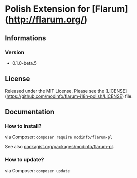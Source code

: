 # Polish Extension for [Flarum] (http://flarum.org/) 

## Informations

### Version

- 0.1.0-beta.5

## License

Released under the MIT License. Please see the [LICENSE] (https://github.com/modinfo/flarum-i18n-polish/LICENSE) file.

## Documentation

### How to install?

via Composer: `composer require modinfo/flarum-pl`

See also [packagist.org/packages/modinfo/flarum-pl](https://packagist.org/packages/modinfo/flarum-pl).

### How to update?

via Composer: `composer update`